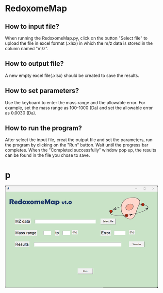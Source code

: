 # RedoxomeMap
## How to input file?
When running the RedoxomeMap.py, click on the button "Select file" to upload the file in excel format (.xlsx) in which the m/z data is stored in the column named "m/z".
## How to output file?
A new empty excel file(.xlsx) should be created to save the results.
## How to set parameters?
Use the keyboard to enter the mass range and the allowable error.  For example, set the mass range as 100-1000 (Da) and set the allowable error as 0.0030 (Da).
## How to run the program?
After select the input file, creat the output file and set the parameters, run the program by clicking on the "Run" button.  Wait until the progress bar completes.  When the "Completed successfully” window pop up, the results can be found in the file you chose to save.
# p
![image](https://github.com/00xzhou00/RedoxomeMap/blob/master/Picture/Screenshots%20of%20the%20interface.png)
